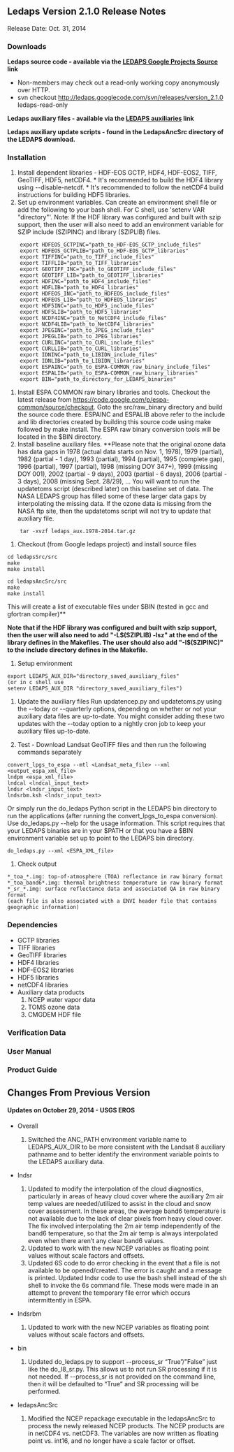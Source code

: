 ## Ledaps Version 2.1.0 Release Notes ##
Release Date: Oct. 31, 2014

### Downloads ###

**Ledaps source code - available via the [LEDAPS Google Projects Source](http://code.google.com/p/ledaps/source/checkout) link**

  * Non-members may check out a read-only working copy anonymously over HTTP.
  * svn checkout http://ledaps.googlecode.com/svn/releases/version_2.1.0 ledaps-read-only

**Ledaps auxiliary files - available via the [LEDAPS auxiliaries](http://espa.cr.usgs.gov/validations/ledaps_auxiliary/ledaps_aux.1978-2014.tar.gz) link**

**Ledaps auxiliary update scripts - found in the LedapsAncSrc directory of the LEDAPS download.**

### Installation ###
  1. Install dependent libraries - HDF-EOS GCTP, HDF4, HDF-EOS2, TIFF, GeoTIFF, HDF5, netCDF4.
    * It's recommended to build the HDF4 library using --disable-netcdf.
    * It's recommended to follow the netCDF4 build instructions for building HDF5 libraries.
  1. Set up environment variables.  Can create an environment shell file or add the following to your bash shell.  For C shell, use 'setenv VAR "directory"'.  Note: If the HDF library was configured and built with szip support, then the user will also need to add an environment variable for SZIP include (SZIPINC) and library (SZIPLIB) files.
```
    export HDFEOS_GCTPINC="path_to_HDF-EOS_GCTP_include_files"
    export HDFEOS_GCTPLIB="path_to_HDF-EOS_GCTP_libraries"
    export TIFFINC="path_to_TIFF_include_files"
    export TIFFLIB="path_to_TIFF_libraries"
    export GEOTIFF_INC="path_to_GEOTIFF_include_files"
    export GEOTIFF_LIB="path_to_GEOTIFF_libraries"
    export HDFINC="path_to_HDF4_include_files"
    export HDFLIB="path_to_HDF4_libraries"
    export HDFEOS_INC="path_to_HDFEOS_include_files"
    export HDFEOS_LIB="path_to_HDFEOS_libraries"
    export HDF5INC="path_to_HDF5_include_files"
    export HDF5LIB="path_to_HDF5_libraries"
    export NCDF4INC="path_to_NetCDF4_include_files"
    export NCDF4LIB="path_to_NetCDF4_libraries"
    export JPEGINC="path_to_JPEG_include_files"
    export JPEGLIB="path_to_JPEG_libraries"
    export CURLINC="path_to_CURL_include_files"
    export CURLLIB="path_to_CURL_libraries"
    export IDNINC="path_to_LIBIDN_include_files"
    export IDNLIB="path_to_LIBIDN_libraries"
    export ESPAINC="path_to_ESPA-COMMON_raw_binary_include_files"
    export ESPALIB="path_to_ESPA-COMMON_raw_binary_libraries"
    export BIN="path_to_directory_for_LEDAPS_binaries"
```
  1. Install ESPA COMMON raw binary libraries and tools. Checkout the latest release from https://code.google.com/p/espa-common/source/checkout.  Goto the src/raw\_binary directory and build the source code there. ESPAINC and ESPALIB above refer to the include and lib directories created by building this source code using make followed by make install. The ESPA raw binary conversion tools will be located in the $BIN directory.
  1. Install baseline auxiliary files.
**Please note that the original ozone data has data gaps in 1978 (actual data starts on Nov. 1, 1978), 1979 (partial), 1982 (partial - 1 day), 1993 (partial), 1994 (partial), 1995 (complete gap), 1996 (partial), 1997 (partial), 1998 (missing DOY 347+), 1999 (missing DOY 001), 2002 (partial - 9 days), 2003 (partial - 6 days), 2006 (partial - 3 days), 2008 (missing Sept. 28/29), ...  You will want to run the updatetoms script (described later) on this baseline set of data.  The NASA LEDAPS group has filled some of these larger data gaps by interpolating the missing data. If the ozone data is missing from the NASA ftp site, then the updatetoms script will not try to update that auxiliary file.
```
    tar -xvzf ledaps_aux.1978-2014.tar.gz
```
  1. Checkout (from Google ledaps project) and install source files
```
cd ledapsSrc/src
make
make install
```
```
cd ledapsAncSrc/src
make
make install
```
This will create a list of executable files under $BIN (tested in gcc and gfortran compiler)**


**Note that if the HDF library was configured and built with szip support, then the user will also need to add "-L$(SZIPLIB) -lsz" at the end of the library defines in the Makefiles.  The user should also add "-I$(SZIPINC)" to the include directory defines in the Makefile.**

  1. Setup environment
```
export LEDAPS_AUX_DIR="directory_saved_auxiliary_files"
(or in c shell use 
setenv LEDAPS_AUX_DIR "directory_saved_auxiliary_files")
```

  1. Update the auxiliary files
Run updatencep.py and updatetoms.py using the --today or --quarterly options, depending on whether or not your auxiliary data files are up-to-date.  You might consider adding these two updates with the --today option to a nightly cron job to keep your auxiliary files up-to-date.

  1. Test - Download Landsat GeoTIFF files and then run the following commands separately
```
convert_lpgs_to_espa --mtl <Landsat_meta_file> --xml <output_espa_xml_file>
lndpm <espa_xml_file>
lndcal <lndcal_input_text>
lndsr <lndsr_input_text>
lndsrbm.ksh <lndsr_input_text>
```
Or simply run the do\_ledaps Python script in the LEDAPS bin directory to run the applications (after running the convert\_lpgs\_to\_espa conversion).  Use do\_ledaps.py --help for the usage information.  This script requires that your LEDAPS binaries are in your $PATH or that you have a $BIN environment variable set up to point to the LEDAPS bin directory.
```
do_ledaps.py --xml <ESPA_XML_file>
```
  1. Check output
```
*_toa_*.img: top-of-atmosphere (TOA) reflectance in raw binary format
*_toa_band6*.img: thermal brightness temperature in raw binary format
*_sr_*.img: surface reflectance data and associated QA in raw binary format
(each file is also associated with a ENVI header file that contains geographic information)
```

### Dependencies ###
  * GCTP libraries
  * TIFF libraries
  * GeoTIFF libraries
  * HDF4 libraries
  * HDF-EOS2 libraries
  * HDF5 libraries
  * netCDF4 libraries
  * Auxiliary data products
    1. NCEP water vapor data
    1. TOMS ozone data
    1. CMGDEM HDF file

### Verification Data ###

### User Manual ###

### Product Guide ###


## Changes From Previous Version ##
#### Updates on October 29, 2014 - USGS EROS ####
  * Overall
    1. Switched the ANC\_PATH environment variable name to LEDAPS\_AUX\_DIR to be more consistent with the Landsat 8 auxiliary pathname and to better identify the environment variable points to the LEDAPS auxiliary data.

  * lndsr
    1. Updated to modify the interpolation of the cloud diagnostics, particularly in areas of heavy cloud cover where the auxiliary 2m air temp values are needed/utilized to assist in the cloud and snow cover assessment. In these areas, the average band6 temperature is not available due to the lack of clear pixels from heavy cloud cover. The fix involved interpolating the 2m air temp independently of the band6 temperature, so that the 2m air temp is always interpolated even when there aren’t any clear band6 values.
    1. Updated to work with the new NCEP variables as floating point values without scale factors and offsets.
    1. Updated 6S code to do error checking in the event that a file is not available to be opened/created. The error is caught and a message is printed. Updated lndsr code to use the bash shell instead of the sh shell to invoke the 6s command file. These mods were made in an attempt to prevent the temporary file error which occurs intermittently in ESPA.

  * lndsrbm
    1. Updated to work with the new NCEP variables as floating point values without scale factors and offsets.

  * bin
    1. Updated do\_ledaps.py to support --process\_sr “True”/”False” just like the do\_l8\_sr.py. This allows us to not run SR processing if it is not needed. If --process\_sr is not provided on the command line, then it will be defaulted to “True” and SR processing will be performed.

  * ledapsAncSrc
    1. Modified the NCEP repackage executable in the ledapsAncSrc to process the newly released NCEP products.  The NCEP products are in netCDF4 vs. netCDF3.  The variables are now written as floating point vs. int16, and no longer have a scale factor or offset.